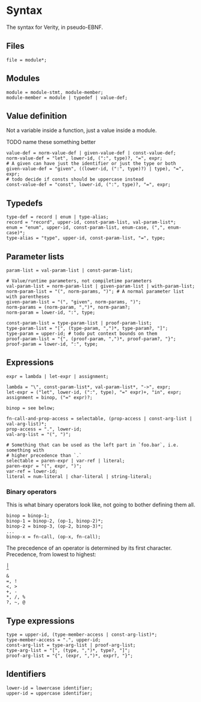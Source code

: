 # Syntax

The syntax for Verity, in pseudo-EBNF.

## Files

```ebnf
file = module*;
```

## Modules

```ebnf
module = module-stmt, module-member;
module-member = module | typedef | value-def;
```

## Value definition

Not a variable inside a function, just a value inside a module.

TODO name these something better

```ebnf
value-def = norm-value-def | given-value-def | const-value-def;
norm-value-def = "let", lower-id, (":", type)?, "=", expr;
# A given can have just the identifier or just the type or both
given-value-def = "given", ((lower-id, (":", type)?) | type), "=", expr;
# todo decide if consts should be uppercase instead
const-value-def = "const", lower-id, (":", type)?, "=", expr;
```

## Typedefs

```ebnf
type-def = record | enum | type-alias;
record = "record", upper-id, const-param-list, val-param-list*;
enum = "enum", upper-id, const-param-list, enum-case, (",", enum-case)*;
type-alias = "type", upper-id, const-param-list, "=", type;
```

## Parameter lists

```ebnf
param-list = val-param-list | const-param-list;

# Value/runtime parameters, not compiletime parameters
val-param-list = norm-param-list | given-param-list | with-param-list;
norm-param-list = "(", norm-params, ")"; # A normal parameter list with parentheses
given-param-list = "(", "given", norm-params, ")";
norm-params = (norm-param, ",")*, norm-param?;
norm-param = lower-id, ":", type;

const-param-list = type-param-list | proof-param-list;
type-param-list = "[", (type-param, ",")*, type-param?, "]";
type-param = upper-id; # todo put context bounds on them
proof-param-list = "{", (proof-param, ",")*, proof-param?, "}";
proof-param = lower-id, ":", type;
```

## Expressions

```ebnf
expr = lambda | let-expr | assignment;

lambda = "\", const-param-list*, val-param-list*, "->", expr;
let-expr = ("let", lower-id, (":", type), "=" expr)+, "in", expr;
assignment = binop, ("=" expr)?;

binop = see below;

fn-call-and-prop-access = selectable, (prop-access | const-arg-list | val-arg-list)*;
prop-access = ".", lower-id;
val-arg-list = "(", ")";

# Something that can be used as the left part in `foo.bar`, i.e. something with
# higher precedence than `.`
selectable = paren-expr | var-ref | literal;
paren-expr = "(", expr, ")";
var-ref = lower-id;
literal = num-literal | char-literal | string-literal;
```

### Binary operators

This is what binary operators look like, not going to bother defining them all.

```ebnf
binop = binop-1;
binop-1 = binop-2, (op-1, binop-2)*;
binop-2 = binop-3, (op-2, binop-3)*;
...
binop-x = fn-call, (op-x, fn-call);
```

The precedence of an operator is determined by its first character.
Precedence, from lowest to highest:

```text
|
^
&
=, !
<, >
+, -
*, /, %
?, ~, @
```

## Type expressions

```ebnf
type = upper-id, (type-member-access | const-arg-list)*;
type-member-access = ".", upper-id;
const-arg-list = type-arg-list | proof-arg-list;
type-arg-list = "[", (type, ",")*, type?, "]";
proof-arg-list = "{", (expr, ",")*, expr?, "}";
```

## Identifiers

```ebnf
lower-id = lowercase identifier;
upper-id = uppercase identifier;
```
